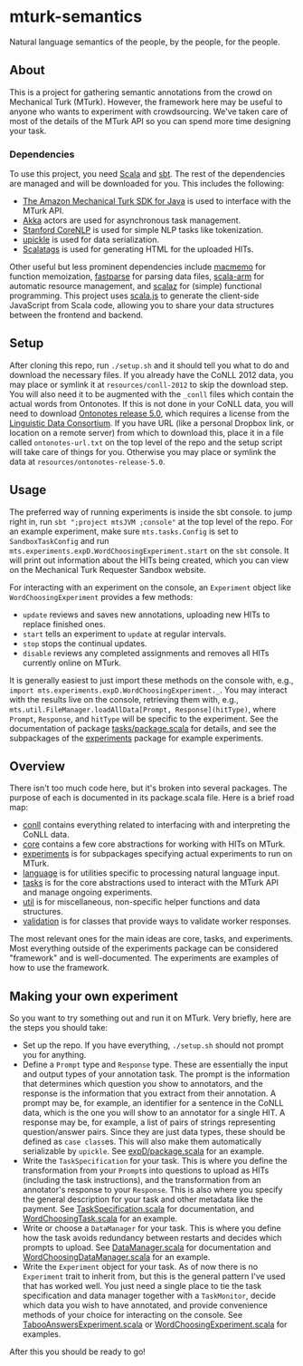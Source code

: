 # mturk-semantics

Natural language semantics of the people, by the people, for the people.

## About

This is a project for gathering semantic annotations from the crowd on Mechanical Turk (MTurk).
However, the framework here may be useful to anyone who wants to experiment with crowdsourcing.
We've taken care of most of the details of the MTurk API so you can spend more time designing your task.

### Dependencies

To use this project,
you need [Scala](http://www.scala-lang.org/) and [sbt](http://www.scala-sbt.org/).
The rest of the dependencies are managed and will be downloaded for you.
This includes the following:

 * [The Amazon Mechanical Turk SDK for Java](https://requester.mturk.com/developer/tools/java)
   is used to interface with the MTurk API.
 * [Akka](http://akka.io/) actors are used for asynchronous task management.
 * [Stanford CoreNLP](http://stanfordnlp.github.io/CoreNLP/)
   is used for simple NLP tasks like tokenization.
 * [upickle](https://github.com/lihaoyi/upickle-pprint)
   is used for data serialization.
 * [Scalatags](https://github.com/lihaoyi/scalatags)
   is used for generating HTML for the uploaded HITs.
   
Other useful but less prominent dependencies include
[macmemo](https://github.com/kciesielski/macmemo) for function memoization,
[fastparse](https://github.com/lihaoyi/fastparse) for parsing data files,
[scala-arm](https://github.com/jsuereth/scala-arm) for automatic resource management, and
[scalaz](https://github.com/scalaz/scalaz) for (simple) functional programming.
This project uses [scala.js](https://www.scala-js.org/) to generate the client-side JavaScript
from Scala code, allowing you to share your data structures between the frontend and backend.

## Setup

After cloning this repo, run ```./setup.sh``` and it should tell you what to do
and download the necessary files.
If you already have the CoNLL 2012 data,
you may place or symlink it at ```resources/conll-2012``` to skip the download step.
You will also need it to be augmented with the ```_conll``` files
which contain the actual words from Ontonotes.
If this is not done in your CoNLL data,
you will need to download [Ontonotes release 5.0](https://catalog.ldc.upenn.edu/LDC2013T19),
which requires a license from the [Linguistic Data Consortium](https://www.ldc.upenn.edu/).
If you have URL (like a personal Dropbox link, or location on a remote server)
from which to download this, place it in a file called ```ontonotes-url.txt```
on the top level of the repo and the setup script will take care of things for you.
Otherwise you may place or symlink the data at ```resources/ontonotes-release-5.0```.

## Usage

The preferred way of running experiments is inside the sbt console.
to jump right in, run ```sbt ";project mtsJVM ;console"``` at the top level of the repo.
For an example experiment, make sure ```mts.tasks.Config``` is set to ```SandboxTaskConfig```
and run ```mts.experiments.expD.WordChoosingExperiment.start``` on the ```sbt``` console.
It will print out information about the HITs being created,
which you can view on the Mechanical Turk Requester Sandbox website.

For interacting with an experiment on the console, an ```Experiment``` object like ```WordChoosingExperiment```
provides a few methods:

  * ```update``` reviews and saves new annotations, uploading new HITs to replace finished ones.
  * ```start``` tells an experiment to ```update``` at regular intervals.
  * ```stop``` stops the continual updates.
  * ```disable``` reviews any completed assignments and removes all HITs currently online on MTurk.

It is generally easiest to just import these methods on the console with, e.g.,
```import mts.experiments.expD.WordChoosingExperiment._```.
You may interact with the results live on the console, retrieving them with, e.g.,
```mts.util.FileManager.loadAllData[Prompt, Response](hitType)```,
where ```Prompt```, ```Response```, and ```hitType``` will be specific to the experiment.
See the documentation of package [tasks/package.scala](mts/jvm/src/main/scala/mts/tasks/package.scala) for details,
and see the subpackages of the [experiments](mts/jvm/src/main/scala/mts/experiments/) package for example experiments.

## Overview

There isn't too much code here, but it's broken into several packages.
The purpose of each is documented in its package.scala file.
Here is a brief road map:

 * [conll](mts/jvm/src/main/scala/mts/conll/) contains everything related to interfacing with and interpreting the CoNLL data.
 * [core](mts/jvm/src/main/scala/mts/core/) contains a few core abstractions for working with HITs on MTurk.
 * [experiments](mts/jvm/src/main/scala/mts/experiments/) is for subpackages specifying actual experiments to run on MTurk.
 * [language](mts/jvm/src/main/scala/mts/language/) is for utilities specific to processing natural language input.
 * [tasks](mts/jvm/src/main/scala/mts/tasks/) is for the core abstractions used to interact with the MTurk API and manage ongoing experiments.
 * [util](mts/jvm/src/main/scala/mts/util/) is for miscellaneous, non-specific helper functions and data structures.
 * [validation](mts/jvm/src/main/scala/mts/validation/) is for classes that provide ways to validate worker responses.
 
The most relevant ones for the main ideas are core, tasks, and experiments.
Most everything outside of the experiments package can be considered "framework" and is well-documented.
The experiments are examples of how to use the framework.

## Making your own experiment

So you want to try something out and run it on MTurk.
Very briefly, here are the steps you should take:

 * Set up the repo. If you have everything, ```./setup.sh``` should not prompt you for anything.
 * Define a ```Prompt``` type and ```Response``` type.
   These are essentially the input and output types of your annotation task.
   The prompt is the information that determines which question you show to annotators,
   and the response is the information that you extract from their annotation.
   A prompt may be, for example, an identifier for a sentence in the CoNLL data,
   which is the one you will show to an annotator for a single HIT.
   A response may be, for example, a list of pairs of strings representing question/answer pairs.
   Since they are just data types, these should be defined as ```case class```es.
   This will also make them automatically serializable by ```upickle```.
   See [expD/package.scala](mts/jvm/src/main/scala/mts/experiments/expD/package.scala) for an example.
 * Write the ```TaskSpecification``` for your task.
   This is where you define the transformation from your ```Prompt```s into questions to upload as HITs
   (including the task instructions),
   and the transformation from an annotator's response to your ``Response``.
   This is also where you specify the general description for your task and other metadata like the payment.
   See [TaskSpecification.scala](mts/jvm/src/main/scala/mts/tasks/TaskSpecification.scala) for documentation,
   and [WordChoosingTask.scala](mts/jvm/src/main/scala/mts/experiments/expD/WordChoosingTask.scala) for an example.
 * Write or choose a ```DataManager``` for your task.
   This is where you define how the task avoids redundancy between restarts and decides which prompts to upload.
   See [DataManager.scala](mts/jvm/src/main/scala/mts/tasks/DataManager.scala) for documentation
   and [WordChoosingDataManager.scala](mts/jvm/src/main/scala/mts/experiments/expD/WordChoosingDataManager.scala) for an example.
 * Write the ```Experiment``` object for your task.
   As of now there is no ```Experiment``` trait to inherit from,
   but this is the general pattern I've used that has worked well.
   You just need a single place to tie the task specification and data manager together with a ```TaskMonitor```,
   decide which data you wish to have annotated,
   and provide convenience methods of your choice for interacting on the console.
   See [TabooAnswersExperiment.scala](mts/jvm/src/main/scala/mts/experiments/expC/TabooAnswersExperiment.scala) or
   [WordChoosingExperiment.scala](mts/jvm/src/main/scala/mts/experiments/expD/WordChoosingExperiment.scala) for examples.

After this you should be ready to go!

